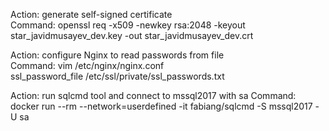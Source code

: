 Action: generate self-signed certificate  
Command: openssl req -x509 -newkey rsa:2048 -keyout star_javidmusayev_dev.key -out star_javidmusayev_dev.crt  
  
Action: configure Nginx to read passwords from file  
Command: vim /etc/nginx/nginx.conf  
ssl_password_file /etc/ssl/private/ssl_passwords.txt

Action: run sqlcmd tool and connect to mssql2017 with sa
Command: docker run --rm --network=userdefined -it fabiang/sqlcmd -S mssql2017 -U sa
